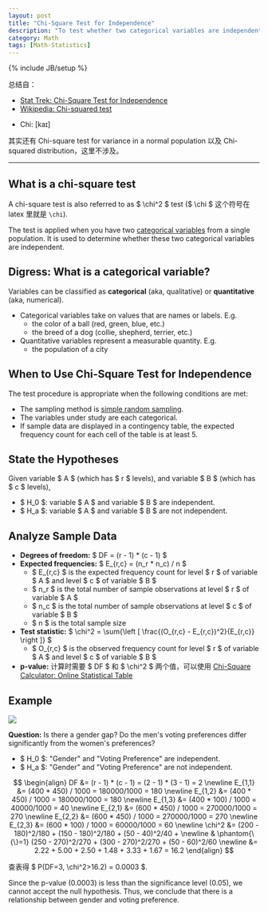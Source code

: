 ```yaml
---
layout: post
title: "Chi-Square Test for Independence"
description: "To test whether two categorical variables are independent"
category: Math
tags: [Math-Statistics]
---
```

{% include JB/setup %}

总结自：

- [Stat Trek: Chi-Square Test for Independence](http://stattrek.com/chi-square-test/independence.aspx)
- [Wikipedia: Chi-squared test](http://en.wikipedia.org/wiki/Chi-squared_test)

<!-- -->

- Chi: [kaɪ]

其实还有 Chi-square test for variance in a normal population 以及 Chi-squared distribution，这里不涉及。

-----

## What is a chi-square test

A chi-square test is also referred to as $ \chi^2 $ test ($ \chi $ 这个符号在 latex 里就是 `\chi`).

The test is applied when you have two [categorical variables](http://stattrek.com/statistics/dictionary.aspx?definition=Categorical%20variable) from a single population. It is used to determine whether these two categorical variables are independent.

## Digress: What is a categorical variable?

Variables can be classified as **categorical** (aka, qualitative) or **quantitative** (aka, numerical).

- Categorical variables take on values that are names or labels. E.g. 
	- the color of a ball (red, green, blue, etc.)
	- the breed of a dog (collie, shepherd, terrier, etc.)
- Quantitative variables represent a measurable quantity. E.g.
	- the population of a city
	
## When to Use Chi-Square Test for Independence

The test procedure is appropriate when the following conditions are met:

- The sampling method is [simple random sampling](http://stattrek.com/statistics/dictionary.aspx?definition=Simple%20random%20sampling).
- The variables under study are each categorical.
- If sample data are displayed in a contingency table, the expected frequency count for each cell of the table is at least 5.

## State the Hypotheses

Given variable $ A $ (which has $ r $ levels), and variable $ B $ (which has $ c $ levels), 

- $ H_0 $: variable $ A $ and variable $ B $ are independent. 
- $ H_a $: variable $ A $ and variable $ B $ are not independent.

## Analyze Sample Data

- **Degrees of freedom:** $ DF = (r - 1) * (c - 1) $
- **Expected frequencies:** $ E_{r,c} = (n_r * n_c) / n $
	- $ E_{r,c} $ is the expected frequency count for level $ r $ of variable $ A $ and level $ c $ of variable $ B $
	- $ n_r $ is the total number of sample observations at level $ r $ of variable $ A $
	- $ n_c $ is the total number of sample observations at level $ c $ of variable $ B $
	- $ n $ is the total sample size
- **Test statistic:** $ \chi^2 = \sum{\left [ \frac{(O_{r,c} - E_{r,c})^2}{E_{r,c}} \right ]} $
	- $ O_{r,c} $ is the observed frequency count for level $ r $ of variable $ A $ and level $ c $ of variable $ B $
- **p-value:** 计算时需要 $ DF $ 和 $ \chi^2 $ 两个值，可以使用 [Chi-Square Calculator: Online Statistical Table](http://stattrek.com/online-calculator/chi-square.aspx)

## Example

![](https://farm2.staticflickr.com/1602/23812247442_27aa358c50_o_d.png)

**Question:** Is there a gender gap? Do the men's voting preferences differ significantly from the women's preferences?

- $ H_0 $: "Gender" and "Voting Preference" are independent. 
- $ H_a $: "Gender" and "Voting Preference" are not independent.

$$
\begin{align}
	DF &= (r - 1) * (c - 1) = (2 - 1) * (3 - 1) = 2 \newline
	E_{1,1} &= (400 * 450) / 1000 = 180000/1000 = 180 \newline
	E_{1,2} &= (400 * 450) / 1000 = 180000/1000 = 180 \newline
	E_{1,3} &= (400 * 100) / 1000 = 40000/1000 = 40 \newline
	E_{2,1} &= (600 * 450) / 1000 = 270000/1000 = 270 \newline
	E_{2,2} &= (600 * 450) / 1000 = 270000/1000 = 270 \newline
	E_{2,3} &= (600 * 100) / 1000 = 60000/1000 = 60 \newline
	\chi^2 &= (200 - 180)^2/180 + (150 - 180)^2/180 + (50 - 40)^2/40 + \newline
			& \phantom{\{\}=1} (250 - 270)^2/270 + (300 - 270)^2/270 + (50 - 60)^2/60 \newline
			&= 2.22 + 5.00 + 2.50 + 1.48 + 3.33 + 1.67 = 16.2
\end{align}
$$

查表得 $ P(DF=3, \chi^2>16.2) = 0.0003 $.

Since the p-value (0.0003) is less than the significance level (0.05), we cannot accept the null hypothesis. Thus, we conclude that there is a relationship between gender and voting preference.